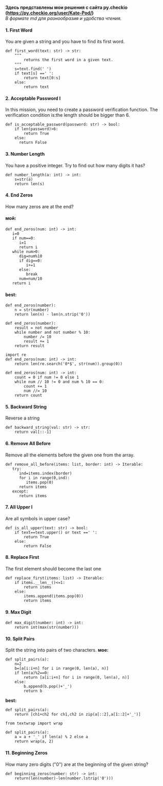 **Здесь представлены мои решения с сайта py.checkio (https://py.checkio.org/user/Kate-Pod/)**  
*В формате md для разнообразия и удобства чтения.*

#### 1. First Word
You are given a string and you have to find its first word.
```
def first_word(text: str) -> str:
    """
        returns the first word in a given text.
    """
    s=text.find(' ')
    if text[s] ==' ':
        return text[0:s]
    else:
        return text
```
#### 2. Acceptable Password I
In this mission, you need to create a password verification function. The verification condition is:the length should be bigger than 6.
```
def is_acceptable_password(password: str) -> bool:
    if len(password)>6:
        return True
    else:
      return False
```
#### 3. Number Length
You have a positive integer. Try to find out how many digits it has?
```
def number_length(a: int) -> int:
    s=str(a)
    return len(s)
```
#### 4. End Zeros
How many zeros are at the end?
#### мой:
```
def end_zeros(num: int) -> int:
   i=0
   if num==0:
      i=1
      return i
   while num>0:
      dig=num%10
      if dig==0:
         i+=1
      else:
         break
      num=num/10
   return i
```
#### best:
```
def end_zeros(number):
    n = str(number)
    return len(n) - len(n.strip('0'))
```
```
def end_zeros(number):
    result = not number
    while number and not number % 10:
        number /= 10
        result += 1
    return result
```
```
import re
def end_zeros(num: int) -> int:
    return len(re.search('0*$', str(num)).group(0))
```
```
def end_zeros(num: int) -> int:
    count = 0 if num != 0 else 1
    while num // 10 != 0 and num % 10 == 0:
        count += 1
        num //= 10
    return count
```
#### 5. Backward String
Reverse a string
```
def backward_string(val: str) -> str:
    return val[::-1]
```
#### 6. Remove All Before
Remove all the elements before the given one from the array.
```
def remove_all_before(items: list, border: int) -> Iterable:
   try:
      ind=items.index(border)
      for i in range(0,ind):
         items.pop(0)
      return items
   except:
      return items
```
#### 7. All Upper I
Are all symbols in upper case?
```
def is_all_upper(text: str) -> bool:
    if text==text.upper() or text ==' ':
        return True
    else:
        return False
```
#### 8. Replace First
The first element should become the last one
```
def replace_first(items: list) -> Iterable:
    if items.__len__()<=1:
        return items
    else:  
        items.append(items.pop(0))
        return items
```
#### 9. Max Digit
```
def max_digit(number: int) -> int:
    return int(max(str(number)))
```
#### 10. Split Pairs
Split the string into pairs of two characters.
**мое:**
```
def split_pairs(a):
    n=2
    b=[a[i:i+n] for i in range(0, len(a), n)]
    if len(a)%2==0:
        return [a[i:i+n] for i in range(0, len(a), n)]
    else:
        b.append(b.pop()+'_')
        return b
```
**best:**
```
def split_pairs(a):
    return [ch1+ch2 for ch1,ch2 in zip(a[::2],a[1::2]+'_')]
```
```
from textwrap import wrap

def split_pairs(a):
    a = a + '_' if len(a) % 2 else a
    return wrap(a, 2)
```
#### 11. Beginning Zeros
How many zero digits ("0") are at the beginning of the given string?
```
def beginning_zeros(number: str) -> int:
    return(len(number)-len(number.lstrip('0')))
```
